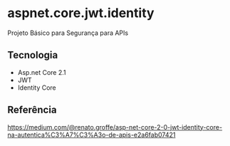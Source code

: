 # aspnet.core.jwt.identity
Projeto Básico para Segurança para APIs

## Tecnologia
* Asp.net Core 2.1
* JWT
* Identity Core

## Referência
https://medium.com/@renato.groffe/asp-net-core-2-0-jwt-identity-core-na-autentica%C3%A7%C3%A3o-de-apis-e2a6fab07421
